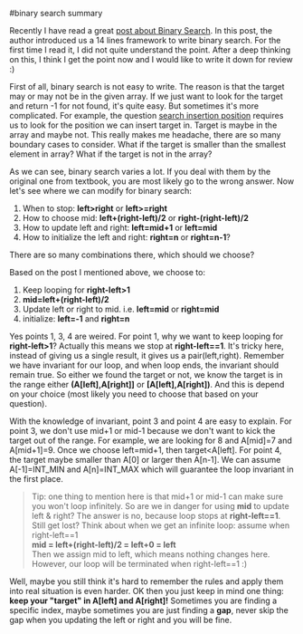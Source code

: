 #binary search summary

Recently I have read a great [post about Binary Search]. In this post, the author introduced us a 14 lines framework to write binary search. For the first time I read it, I did not quite understand the point. After a deep thinking on this, I think I get the point now and I would like to write it down for review :)  

First of all, binary search is not easy to write. The reason is that the target may or may not be in the given array. If we just want to look for the target and return -1 for not found, it's quite easy. But sometimes it's more complicated. For example, the question [search insertion position] requires us to look for the position we can insert target in. Target is maybe in the array and maybe not. This really makes me headache, there are so many boundary cases to consider. What if the target is smaller than the smallest element in array? What if the target is not in the array?  

As we can see, binary search varies a lot. If you deal with them by the original one from textbook, you are most likely go to the wrong answer. Now let's see where we can modify for binary search:  
1. When to stop: **left&gt;right** or **left&gt;=right**
2. How to choose mid: **left+(right-left)/2** or **right-(right-left)/2**
3. How to update left and right: **left=mid+1** or **left=mid** 
4. How to initialize the left and right: **right=n** or **right=n-1**? 

There are so many combinations there, which should we choose?  

Based on the post I mentioned above, we choose to:
1. Keep looping for **right-left>1**
2. **mid=left+(right-left)/2**
3. Update left or right to mid. i.e. **left=mid** or **right=mid**
4. initialize: **left=-1** and **right=n**

Yes points 1, 3, 4 are weired. For point 1, why we want to keep looping for **right-left>1**? Actually this means we stop at **right-left==1**. It's tricky here, instead of giving us a single result, it gives us a pair(left,right). Remember we have invariant for our loop, and when loop ends, the invariant should remain true. So either we found the target or not, we know the target is in the range either **(**A[left],A[right]**]** or **[**A[left],A[right]**)**. And this is depend on your choice (most likely you need to choose that based on your question).  

With the knowledge of invariant, point 3 and point 4 are easy to explain. For point 3, we don't use mid+1 or mid-1 because we don't want to kick the target out of the range. For example, we are looking for 8 and A[mid]=7 and A[mid+1]=9. Once we choose left=mid+1, then target&lt;A[left]. For point 4, the target maybe smaller than A[0] or larger then A[n-1]. We can assume A[-1]=INT_MIN and A[n]=INT_MAX which will guarantee the loop invariant in the first place.  

>Tip: one thing to mention here is that mid+1 or mid-1 can make sure you won't loop infinitely. So are we in danger for using **mid** to update left & right? The answer is no, because loop stops at **right-left==1**. Still get lost? Think about when we get an infinite loop: assume when right-left==1  
>**mid = left+(right-left)/2 = left+0 = left**  
>Then we assign mid to left, which means nothing changes here. However, our loop will be terminated when right-left==1 :)

Well, maybe you still think it's hard to remember the rules and apply them into real situation is even harder. OK then you just keep in mind one thing: **keep your "target" in A[left] and A[right]!** Sometimes you are finding a specific index, maybe sometimes you are just finding a **gap**, never skip the gap when you updating the left or right and you will be fine.



[post about Binary Search]:http://fihopzz.blogspot.com/2013/07/enter-post-title-here-binary-search-and.html
[search insertion position]:https://oj.leetcode.com/problems/search-insert-position/